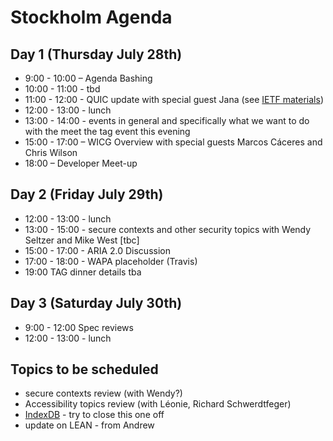# Stockholm Agenda

## Day 1 (Thursday July 28th)

* 9:00 - 10:00 – Agenda Bashing
* 10:00 - 11:00 - tbd
* 11:00 - 12:00 - QUIC update with special guest Jana (see [IETF materials](https://datatracker.ietf.org/meeting/96/materials.html))
* 12:00 - 13:00 - lunch
* 13:00 - 14:00 - events in general and specifically what we want to do with the meet the tag event this evening
* 15:00 - 17:00 – WICG Overview with special guests Marcos Cáceres and Chris Wilson
* 18:00 – Developer Meet-up

## Day 2 (Friday July 29th) 

* 12:00 - 13:00 - lunch
* 13:00 - 15:00 - secure contexts and other security topics with Wendy Seltzer and Mike West [tbc] 
* 15:00 - 17:00 - ARIA 2.0 Discussion
* 17:00 - 18:00 - WAPA placeholder (Travis)
* 19:00 TAG dinner details tba

## Day 3 (Saturday July 30th)

* 9:00 - 12:00 Spec reviews
* 12:00 - 13:00 - lunch

## Topics to be scheduled

* secure contexts review (with Wendy?)
* Accessibility topics review (with Léonie, Richard Schwerdtfeger)
* [IndexDB](https://github.com/w3ctag/spec-reviews/issues/84) - try to close this one off
* update on LEAN - from Andrew

